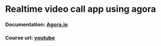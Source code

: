 # Realtime video call app using agora

### Documentation: [Agora.io](https://docs.agora.io/en/)
### Course url: [youtube](https://www.youtube.com/watch?v=QsH8FL0952k)
